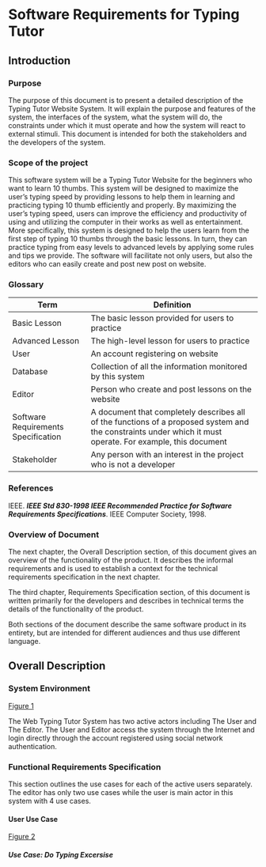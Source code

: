 # Software Requirements for Typing Tutor
## Introduction
### Purpose
The purpose of this document is to present a detailed description of the Typing Tutor Website System. It will explain the purpose and features of the system, the interfaces of the system, what the system will do, the constraints under which it must operate and how the system will react to external stimuli. This document is intended for both the stakeholders and the developers of the system.

### Scope of the project
This software system will be a Typing Tutor Website for the beginners who want to learn 10 thumbs. This system will be designed to maximize the user’s typing speed by providing lessons to help them in learning and practicing typing 10 thumb efficiently and properly. By maximizing the user’s typing speed, users can improve the efficiency and productivity of using and utilizing the computer in their works as well as entertainment. 
More specifically, this system is designed to help the users learn from the first step of typing 10 thumbs through the basic lessons. In turn, they can practice typing from easy levels to advanced levels by applying some rules and tips we provide. The software will facilitate not only users, but also the editors who can easily create and post new post on website. 

### Glossary
|Term|Definition|
|---|---|
|Basic Lesson|The basic lesson provided for users to practice|
|Advanced Lesson|The high-level lesson for users to practice|
|User|An account registering on website|
|Database|Collection of all the information monitored by this system|
|Editor|Person who create and post lessons on the website|
|Software Requirements Specification|A document that completely describes all of the functions of a proposed system and the constraints under which it must operate. For example, this document|
|Stakeholder|Any person with an interest in the project who is not a developer|

### References
IEEE. **_IEEE Std 830-1998 IEEE Recommended Practice for Software Requirements Specifications_**. IEEE Computer Society, 1998. 

### Overview of Document
The next chapter, the Overall Description section, of this document gives an overview of the functionality of the product. It describes the informal requirements and is used to establish a context for the technical requirements specification in the next chapter. 

The third chapter, Requirements Specification section, of this document is written primarily for the developers and describes in technical terms the details of the functionality of the product.  

Both sections of the document describe the same software product in its entirety, but are intended for different audiences and thus use different language.

## Overall Description
### System Environment
[Figure 1](https://github.com/ntgiang71096/Typing-Tutor/blob/master/documentation/requirements/figures/figure1.PNG "Figure 1 - System Environment")

The Web Typing Tutor System has two active actors including The User and The Editor. The User and Editor access the system through the Internet and login directly through the account registered using social network authentication.

### Functional Requirements Specification

This section outlines the use cases for each of the active users separately. The editor has only two use cases while the user is main actor in this system with 4 use cases.
#### User Use Case
[Figure 2](./documentation/requirements/figures/figure2.PNG "Figure 2 - User Use Case")

##### Use Case: Do Typing Excersise
